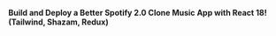 <!-- npm run dev -->

<b>Build and Deploy a Better Spotify 2.0 Clone Music App with React 18! (Tailwind, Shazam, Redux)<b>
